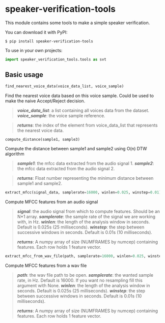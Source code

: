# speaker-verification-tools
This module contains some tools to make a simple speaker verification.

You can download it with PyPI:
```
$ pip install speaker-verification-tools
```

To use in your own projects:
```python
import speaker_verification_tools.tools as svt
```

## Basic usage

```python
find_nearest_voice_data(voice_data_list, voice_sample)
```
Find the nearest voice data based on this voice sample. Could be used to make the naive Accept/Reject decision.

> ***voice_data_list***: a list containing all voices data from the dataset.
> ***voice_sample***: the voice sample reference.

> ***returns***: the index of the element from voice_data_list that represents the nearest voice data.


```python
compute_distance(sample1, sample3)
```
Compute the distance between sample1 and sample2 using O(n) DTW algorithm

> ***sample1***: the mfcc data extracted from the audio signal 1.
> ***sample2***: the mfcc data extracted from the audio signal 2.

> ***returns***: Float number representing the minimum distance between sample1 and sample2.


```python
extract_mfcc(signal_data, samplerate=16000, winlen=0.025, winstep=0.01)
```
Compute MFCC features from an audio signal

> ***signal***: the audio signal from which to compute features. Should be an N*1 array.
> ***samplerate***: the sample rate of the signal we are working with, in Hz.
> ***winlen***: the length of the analysis window in seconds. Default is 0.025s (25 milliseconds).
> ***winstep***: the step between successive windows in seconds. Default is 0.01s (10 milliseconds).
>
> ***returns***: A numpy array of size (NUMFRAMES by numcep) containing features. Each row holds 1 feature vector.


```python
extract_mfcc_from_wav_file(path, samplerate=16000, winlen=0.025, winstep=0.01)
```
Compute MFCC features from a wav file

> ***path***: the wav file path to be open.
> ***samplerate***: the wanted sample rate, in Hz. Default is 16000. If you want no resampling fill this argument with None.
> ***winlen***: the length of the analysis window in seconds. Default is 0.025s (25 milliseconds).
> ***winstep***: the step between successive windows in seconds. Default is 0.01s (10 milliseconds).
>
> ***returns***: A numpy array of size (NUMFRAMES by numcep) containing features. Each row holds 1 feature vector.